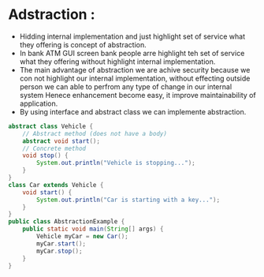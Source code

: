 # Adstraction :
- Hidding internal implementation and just highlight set of service what they offering is concept of abstraction.
- In bank ATM GUI screen bank people arre highlight teh set of service what they offering without highlight internal implementation.
- The main advantage of abstraction we are achive security because we con not highlight our internal implementation, without effecting outside person we can able to perfrom any type of change in our internal system  Henece enhancement become easy, it improve maintainability of application.
- By using interface and abstract class we can implemente abstraction.
``` java
abstract class Vehicle {
    // Abstract method (does not have a body)
    abstract void start();
    // Concrete method
    void stop() {
        System.out.println("Vehicle is stopping...");
    }
}
class Car extends Vehicle {
    void start() {
        System.out.println("Car is starting with a key...");
    }
}
public class AbstractionExample {
    public static void main(String[] args) {
        Vehicle myCar = new Car();
        myCar.start();  
        myCar.stop();  
    }
}
```
